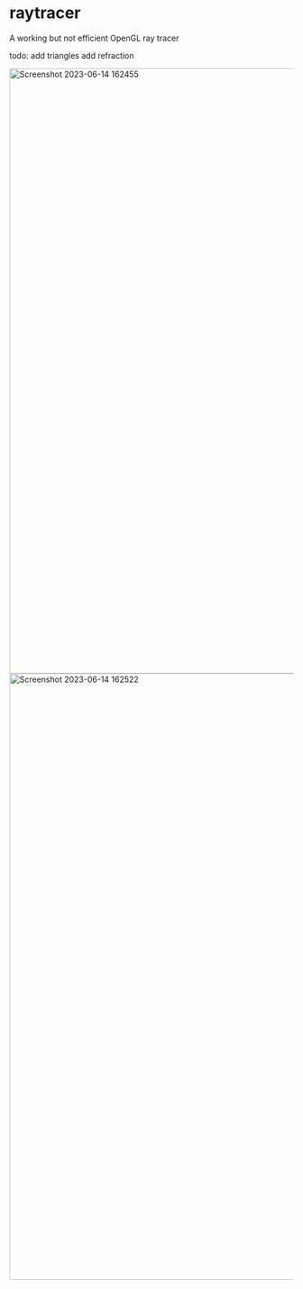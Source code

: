 # raytracer
A working but not efficient OpenGL ray tracer

todo:
  add triangles
  add refraction

<img width="1072" alt="Screenshot 2023-06-14 162455" src="https://github.com/yeedinosor/raytracer/assets/123328935/5f959b5b-3767-49f5-840a-354f0ce9fcca">
<img width="1074" alt="Screenshot 2023-06-14 162522" src="https://github.com/yeedinosor/raytracer/assets/123328935/7e23146f-44e5-4ebb-996c-dfdbdf78630e">

